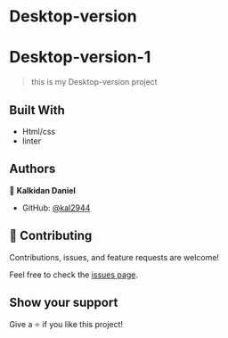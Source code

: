 # Desktop-version



# Desktop-version-1

> this is my Desktop-version project


## Built With

- Html/css
- linter




## Authors

👤 **Kalkidan Daniel**

- GitHub: [@kal2944](https://github.com/kal2944)


## 🤝 Contributing

Contributions, issues, and feature requests are welcome!

Feel free to check the [issues page](../../issues/).

## Show your support

Give a ⭐️ if you like this project!





